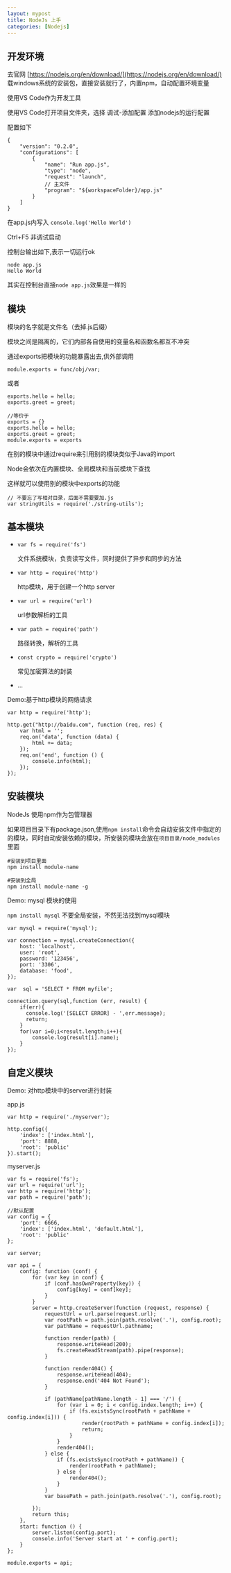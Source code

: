 ```yaml
---
layout: mypost
title: NodeJs 上手
categories: [Nodejs]
---
```


## 开发环境

去官网 [https://nodejs.org/en/download/](https://nodejs.org/en/download/) 载windows系统的安装包，直接安装就行了，内置npm，自动配置环境变量

使用VS Code作为开发工具

使用VS Code打开项目文件夹，选择 调试-添加配置 添加nodejs的运行配置

配置如下

```
{
    "version": "0.2.0",
    "configurations": [
        {
            "name": "Run app.js",
            "type": "node",
            "request": "launch",
            // 主文件
            "program": "${workspaceFolder}/app.js"
        }
    ]
}
```

在app.js内写入 `console.log('Hello World')`

Ctrl+F5 非调试启动

控制台输出如下,表示一切运行ok

```
node app.js 
Hello World
```

其实在控制台直接`node app.js`效果是一样的

## 模块

模块的名字就是文件名（去掉.js后缀）

模块之间是隔离的，它们内部各自使用的变量名和函数名都互不冲突

通过exports把模块的功能暴露出去,供外部调用

`module.exports = func/obj/var;`

或者

```
exports.hello = hello;
exports.greet = greet;

//等价于
exports = {}
exports.hello = hello;
exports.greet = greet;
module.exports = exports
```

在别的模块中通过require来引用别的模块类似于Java的import

Node会依次在内置模块、全局模块和当前模块下查找

这样就可以使用别的模块中exports的功能

```
// 不要忘了写相对目录，后面不需要要加.js
var stringUtils = require('./string-utils');
```

## 基本模块

+ `var fs = require('fs')`

    文件系统模块，负责读写文件，同时提供了异步和同步的方法

+ `var http = require('http')`

    http模块，用于创建一个http server

+ `var url = require('url')`

    url参数解析的工具

+ `var path = require('path')`

    路径转换，解析的工具

+ `const crypto = require('crypto')`

    常见加密算法的封装

+ ...

Demo:基于http模块的网络请求

```
var http = require('http');

http.get("http://baidu.com", function (req, res) {
    var html = '';
    req.on('data', function (data) {
        html += data;
    });
    req.on('end', function () {
        console.info(html);
    });
});
```

## 安装模块

NodeJs 使用npm作为包管理器

如果项目目录下有package.json,使用`npm install`命令会自动安装文件中指定的的模块，同时自动安装依赖的模块，所安装的模块会放在`项目目录/node_modules`里面

```
#安装到项目里面
npm install module-name

#安装到全局
npm install module-name -g
```

Demo: mysql 模块的使用

`npm install mysql` 不要全局安装，不然无法找到mysql模块

```
var mysql = require('mysql');

var connection = mysql.createConnection({
    host: 'localhost',
    user: 'root',
    password: '123456',
    port: '3306',
    database: 'food',
});

var  sql = 'SELECT * FROM myfile';

connection.query(sql,function (err, result) {
    if(err){
      console.log('[SELECT ERROR] - ',err.message);
      return;
    }
    for(var i=0;i<result.length;i++){
        console.log(result[i].name);
    } 
});
```

## 自定义模块

Demo: 对http模块中的server进行封装

app.js

```
var http = require('./myserver');

http.config({
    'index': ['index.html'],
    'port': 8888,
    'root': 'public'
}).start();
```

myserver.js

```
var fs = require('fs');
var url = require('url');
var http = require('http');
var path = require('path');

//默认配置
var config = {
    'port': 6666,
    'index': ['index.html', 'default.html'],
    'root': 'public'
};

var server;

var api = {
    config: function (conf) {
        for (var key in conf) {
            if (conf.hasOwnProperty(key)) {
                config[key] = conf[key];
            }
        }
        server = http.createServer(function (request, response) {
            requestUrl = url.parse(request.url);
            var rootPath = path.join(path.resolve('.'), config.root);
            var pathName = requestUrl.pathname;

            function render(path) {
                response.writeHead(200);
                fs.createReadStream(path).pipe(response);
            }

            function render404() {
                response.writeHead(404);
                response.end('404 Not Found');
            }

            if (pathName[pathName.length - 1] === '/') {
                for (var i = 0; i < config.index.length; i++) {
                    if (fs.existsSync(rootPath + pathName + config.index[i])) {
                        render(rootPath + pathName + config.index[i]);
                        return;
                    }
                }
                render404();
            } else {
                if (fs.existsSync(rootPath + pathName)) {
                    render(rootPath + pathName);
                } else {
                    render404();
                }
            }
            var basePath = path.join(path.resolve('.'), config.root);

        });
        return this;
    },
    start: function () {
        server.listen(config.port);
        console.info('Server start at ' + config.port);
    }
};

module.exports = api;
```




